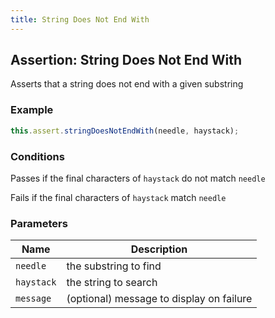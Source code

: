 ```yaml
---
title: String Does Not End With 
---
```


## Assertion: String Does Not End With 

Asserts that a string does not end with a given substring 

### Example 

```ts 
this.assert.stringDoesNotEndWith(needle, haystack);
``` 

### Conditions 

Passes if the final characters of `haystack` do not match `needle`

Fails if the final characters of `haystack` match `needle` 

### Parameters 

| Name | Description | 
|---|---| 
| `needle` | the substring to find |
| `haystack` | the string to search |
| `message` | (optional) message to display on failure |